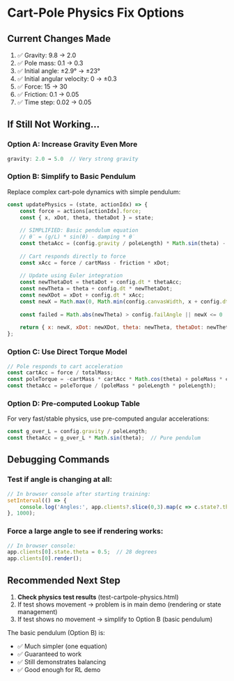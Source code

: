 # Cart-Pole Physics Fix Options

## Current Changes Made
1. ✅ Gravity: 9.8 → 2.0
2. ✅ Pole mass: 0.1 → 0.3
3. ✅ Initial angle: ±2.9° → ±23°
4. ✅ Initial angular velocity: 0 → ±0.3
5. ✅ Force: 15 → 30
6. ✅ Friction: 0.1 → 0.05
7. ✅ Time step: 0.02 → 0.05

## If Still Not Working...

### Option A: Increase Gravity Even More
```javascript
gravity: 2.0 → 5.0  // Very strong gravity
```

### Option B: Simplify to Basic Pendulum
Replace complex cart-pole dynamics with simple pendulum:

```javascript
const updatePhysics = (state, actionIdx) => {
    const force = actions[actionIdx].force;
    const { x, xDot, theta, thetaDot } = state;
    
    // SIMPLIFIED: Basic pendulum equation
    // θ̈ = (g/L) * sin(θ) - damping * θ̇
    const thetaAcc = (config.gravity / poleLength) * Math.sin(theta) - 0.1 * thetaDot;
    
    // Cart responds directly to force
    const xAcc = force / cartMass - friction * xDot;
    
    // Update using Euler integration
    const newThetaDot = thetaDot + config.dt * thetaAcc;
    const newTheta = theta + config.dt * newThetaDot;
    const newXDot = xDot + config.dt * xAcc;
    const newX = Math.max(0, Math.min(config.canvasWidth, x + config.dt * newXDot));
    
    const failed = Math.abs(newTheta) > config.failAngle || newX <= 0 || newX >= config.canvasWidth;
    
    return { x: newX, xDot: newXDot, theta: newTheta, thetaDot: newThetaDot, failed };
};
```

### Option C: Use Direct Torque Model
```javascript
// Pole responds to cart acceleration
const cartAcc = force / totalMass;
const poleTorque = -cartMass * cartAcc * Math.cos(theta) + poleMass * config.gravity * Math.sin(theta);
const thetaAcc = poleTorque / (poleMass * poleLength * poleLength);
```

### Option D: Pre-computed Lookup Table
For very fast/stable physics, use pre-computed angular accelerations:
```javascript
const g_over_L = config.gravity / poleLength;
const thetaAcc = g_over_L * Math.sin(theta);  // Pure pendulum
```

## Debugging Commands

### Test if angle is changing at all:
```javascript
// In browser console after starting training:
setInterval(() => {
    console.log('Angles:', app.clients?.slice(0,3).map(c => c.state?.theta));
}, 1000);
```

### Force a large angle to see if rendering works:
```javascript
// In browser console:
app.clients[0].state.theta = 0.5;  // 28 degrees
app.clients[0].render();
```

## Recommended Next Step

1. **Check physics test results** (test-cartpole-physics.html)
2. If test shows movement → problem is in main demo (rendering or state management)
3. If test shows no movement → simplify to Option B (basic pendulum)

The basic pendulum (Option B) is:
- ✅ Much simpler (one equation)
- ✅ Guaranteed to work
- ✅ Still demonstrates balancing
- ✅ Good enough for RL demo
